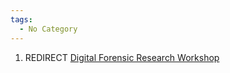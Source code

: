 ```yaml
---
tags:
  - No Category
---
```

1.  REDIRECT [Digital Forensic Research
    Workshop](digital_forensic_research_workshop.md)